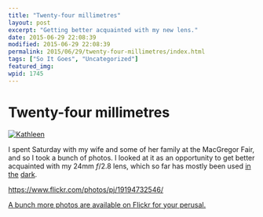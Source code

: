 ```yaml
---
title: "Twenty-four millimetres"
layout: post
excerpt: "Getting better acquainted with my new lens."
date: 2015-06-29 22:08:39
modified: 2015-06-29 22:08:39
permalink: 2015/06/29/twenty-four-millimetres/index.html
tags: ["So It Goes", "Uncategorized"]
featured_img: 
wpid: 1745
---
```


# Twenty-four millimetres

[![Kathleen](https://live.staticflickr.com/438/19033393798_cef6608bd2_z.jpg)](https://www.flickr.com/photos/pj/19033393798/)

I spent Saturday with my wife and some of her family at the MacGregor Fair, and so I took a bunch of photos. I looked at it as an opportunity to get better acquainted with my 24mm *f*/2.8 lens, which so far has mostly been used [in](https://www.flickr.com/photos/pj/17359915409/) [the](https://www.flickr.com/photos/pj/17147989026/) [dark](https://www.flickr.com/photos/pj/18959385959/).

https://www.flickr.com/photos/pj/19194732546/

[A bunch more photos are available on Flickr for your perusal.](https://www.flickr.com/photos/pj/sets/72157654752163068)